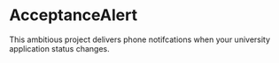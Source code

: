 # AcceptanceAlert
This ambitious project delivers phone notifcations when your university application status changes.
